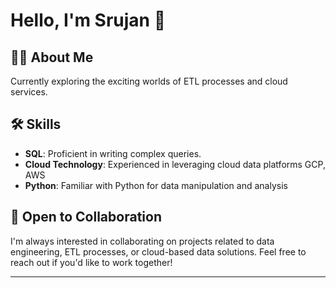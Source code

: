 # Hello, I'm Srujan 👋

## 👨‍💻 About Me
Currently exploring the exciting worlds of ETL processes and cloud services.

## 🛠 Skills
- **SQL**: Proficient in writing complex queries.
- **Cloud Technology**: Experienced in leveraging cloud data platforms GCP, AWS
- **Python**: Familiar with Python for data manipulation and analysis


## 🤝 Open to Collaboration
I'm always interested in collaborating on projects related to data engineering, ETL processes, or cloud-based data solutions. Feel free to reach out if you'd like to work together!

---
